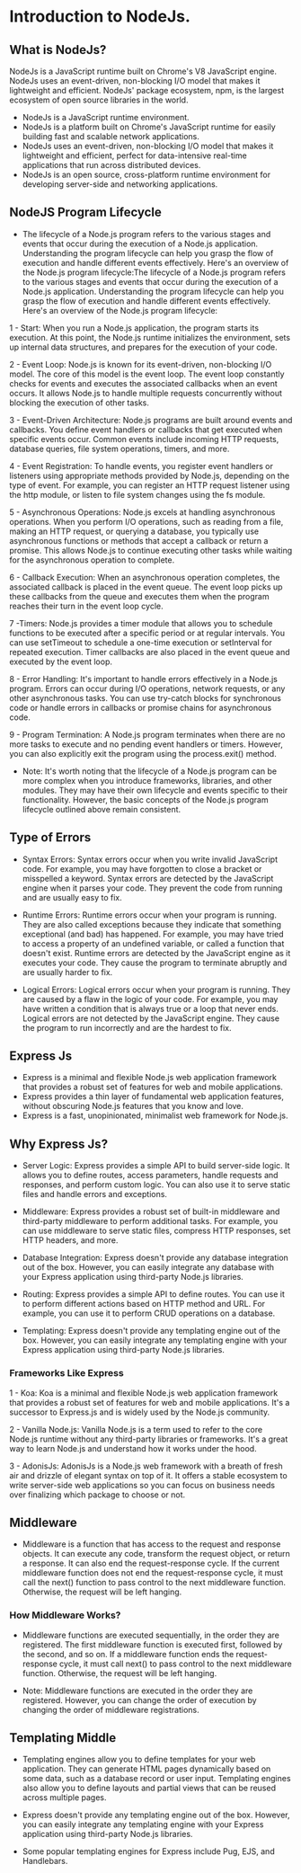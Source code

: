 # Introduction to NodeJs.


## What is NodeJs?

NodeJs is a JavaScript runtime built on Chrome's V8 JavaScript engine. NodeJs uses an event-driven, non-blocking I/O model that makes it lightweight and efficient. NodeJs' package ecosystem, npm, is the largest ecosystem of open source libraries in the world.

- NodeJs is a JavaScript runtime environment.
- NodeJs is a platform built on Chrome's JavaScript runtime for easily building fast and scalable network applications.
- NodeJs uses an event-driven, non-blocking I/O model that makes it lightweight and efficient, perfect for data-intensive real-time applications that run across distributed devices.
- NodeJs is an open source, cross-platform runtime environment for developing server-side and networking applications.

## NodeJS Program Lifecycle

* The lifecycle of a Node.js program refers to the various stages and events that occur during the execution of a Node.js application. Understanding the program lifecycle can help you grasp the flow of execution and handle different events effectively. Here's an overview of the Node.js program lifecycle:The lifecycle of a Node.js program refers to the various stages and events that occur during the execution of a Node.js application. Understanding the program lifecycle can help you grasp the flow of execution and handle different events effectively. Here's an overview of the Node.js program lifecycle:

1 - Start: When you run a Node.js application, the program starts its execution. At this point, the Node.js runtime initializes the environment, sets up internal data structures, and prepares for the execution of your code.

2 - Event Loop: Node.js is known for its event-driven, non-blocking I/O model. The core of this model is the event loop. The event loop constantly checks for events and executes the associated callbacks when an event occurs. It allows Node.js to handle multiple requests concurrently without blocking the execution of other tasks.

3 - Event-Driven Architecture: Node.js programs are built around events and callbacks. You define event handlers or callbacks that get executed when specific events occur. Common events include incoming HTTP requests, database queries, file system operations, timers, and more.

4 - Event Registration: To handle events, you register event handlers or listeners using appropriate methods provided by Node.js, depending on the type of event. For example, you can register an HTTP request listener using the http module, or listen to file system changes using the fs module.

5 - Asynchronous Operations: Node.js excels at handling asynchronous operations. When you perform I/O operations, such as reading from a file, making an HTTP request, or querying a database, you typically use asynchronous functions or methods that accept a callback or return a promise. This allows Node.js to continue executing other tasks while waiting for the asynchronous operation to complete.

6 - Callback Execution: When an asynchronous operation completes, the associated callback is placed in the event queue. The event loop picks up these callbacks from the queue and executes them when the program reaches their turn in the event loop cycle.

7 -Timers: Node.js provides a timer module that allows you to schedule functions to be executed after a specific period or at regular intervals. You can use setTimeout to schedule a one-time execution or setInterval for repeated execution. Timer callbacks are also placed in the event queue and executed by the event loop.

8 - Error Handling: It's important to handle errors effectively in a Node.js program. Errors can occur during I/O operations, network requests, or any other asynchronous tasks. You can use try-catch blocks for synchronous code or handle errors in callbacks or promise chains for asynchronous code.

9 - Program Termination: A Node.js program terminates when there are no more tasks to execute and no pending event handlers or timers. However, you can also explicitly exit the program using the process.exit() method.


- Note: It's worth noting that the lifecycle of a Node.js program can be more complex when you introduce frameworks, libraries, and other modules. They may have their own lifecycle and events specific to their functionality. However, the basic concepts of the Node.js program lifecycle outlined above remain consistent.

## Type of Errors

- Syntax Errors: Syntax errors occur when you write invalid JavaScript code. For example, you may have forgotten to close a bracket or misspelled a keyword. Syntax errors are detected by the JavaScript engine when it parses your code. They prevent the code from running and are usually easy to fix.

- Runtime Errors: Runtime errors occur when your program is running. They are also called exceptions because they indicate that something exceptional (and bad) has happened. For example, you may have tried to access a property of an undefined variable, or called a function that doesn't exist. Runtime errors are detected by the JavaScript engine as it executes your code. They cause the program to terminate abruptly and are usually harder to fix.

- Logical Errors: Logical errors occur when your program is running. They are caused by a flaw in the logic of your code. For example, you may have written a condition that is always true or a loop that never ends. Logical errors are not detected by the JavaScript engine. They cause the program to run incorrectly and are the hardest to fix.


## Express Js
- Express is a minimal and flexible Node.js web application framework that provides a robust set of features for web and mobile applications.
- Express provides a thin layer of fundamental web application features, without obscuring Node.js features that you know and love.
- Express is a fast, unopinionated, minimalist web framework for Node.js.

## Why Express Js?
- Server Logic: Express provides a simple API to build server-side logic. It allows you to define routes, access parameters, handle requests and responses, and perform custom logic. You can also use it to serve static files and handle errors and exceptions.

- Middleware: Express provides a robust set of built-in middleware and third-party middleware to perform additional tasks. For example, you can use middleware to serve static files, compress HTTP responses, set HTTP headers, and more.

- Database Integration: Express doesn't provide any database integration out of the box. However, you can easily integrate any database with your Express application using third-party Node.js libraries.

- Routing: Express provides a simple API to define routes. You can use it to perform different actions based on HTTP method and URL. For example, you can use it to perform CRUD operations on a database.

- Templating: Express doesn't provide any templating engine out of the box. However, you can easily integrate any templating engine with your Express application using third-party Node.js libraries.


 ### Frameworks Like Express
 1 - Koa: Koa is a minimal and flexible Node.js web application framework that provides a robust set of features for web and mobile applications. It's a successor to Express.js and is widely used by the Node.js community.

 2 - Vanilla Node.js: Vanilla Node.js is a term used to refer to the core Node.js runtime without any third-party libraries or frameworks. It's a great way to learn Node.js and understand how it works under the hood.
 
 3 - AdonisJs: AdonisJs is a Node.js web framework with a breath of fresh air and drizzle of elegant syntax on top of it. It offers a stable ecosystem to write server-side web applications so you can focus on business needs over finalizing which package to choose or not.


 ## Middleware
 
 - Middleware is a function that has access to the request and response objects. It can execute any code, transform the request object, or return a response. It can also end the request-response cycle. If the current middleware function does not end the request-response cycle, it must call the next() function to pass control to the next middleware function. Otherwise, the request will be left hanging.

 ### How Middleware Works?

 - Middleware functions are executed sequentially, in the order they are registered. The first middleware function is executed first, followed by the second, and so on. If a middleware function ends the request-response cycle, it must call next() to pass control to the next middleware function. Otherwise, the request will be left hanging.

 - Note: Middleware functions are executed in the order they are registered. However, you can change the order of execution by changing the order of middleware registrations.

## Templating Middle

- Templating engines allow you to define templates for your web application. They can generate HTML pages dynamically based on some data, such as a database record or user input. Templating engines also allow you to define layouts and partial views that can be reused across multiple pages.

- Express doesn't provide any templating engine out of the box. However, you can easily integrate any templating engine with your Express application using third-party Node.js libraries.

- Some popular templating engines for Express include Pug, EJS, and Handlebars.



